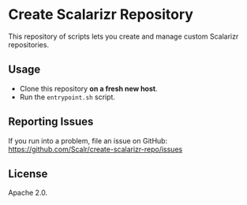 Create Scalarizr Repository
===========================

This repository of scripts lets you create and manage custom Scalarizr
repositories.

Usage
-----

  + Clone this repository **on a fresh new host**.
  + Run the `entrypoint.sh` script.


Reporting Issues
----------------

If you run into a problem, file an issue on GitHub:
https://github.com/Scalr/create-scalarizr-repo/issues


License
-------

Apache 2.0.
